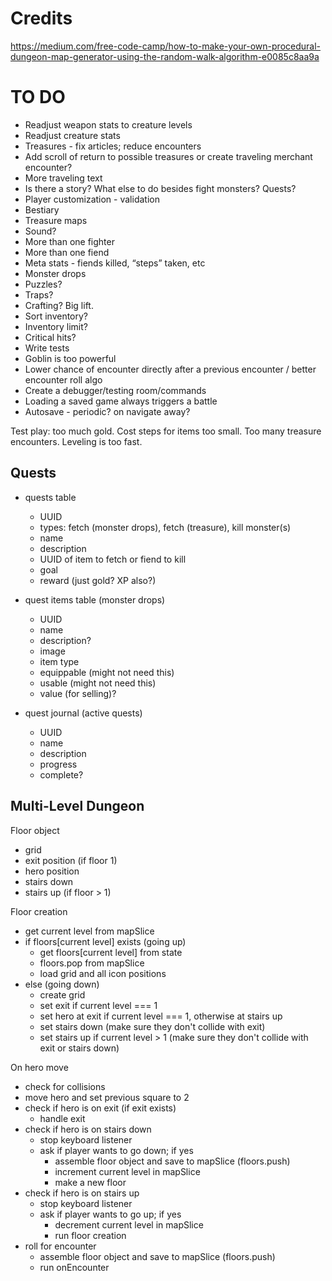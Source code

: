 # Credits

https://medium.com/free-code-camp/how-to-make-your-own-procedural-dungeon-map-generator-using-the-random-walk-algorithm-e0085c8aa9a

# TO DO

- Readjust weapon stats to creature levels
- Readjust creature stats
- Treasures - fix articles; reduce encounters
- Add scroll of return to possible treasures or create traveling merchant encounter?
- More traveling text
- Is there a story? What else to do besides fight monsters? Quests?
- Player customization - validation
- Bestiary
- Treasure maps
- Sound?
- More than one fighter
- More than one fiend
- Meta stats - fiends killed, “steps” taken, etc
- Monster drops
- Puzzles?
- Traps?
- Crafting? Big lift.
- Sort inventory?
- Inventory limit?
- Critical hits?
- Write tests
- Goblin is too powerful
- Lower chance of encounter directly after a previous encounter / better encounter roll algo
- Create a debugger/testing room/commands
- Loading a saved game always triggers a battle
- Autosave - periodic? on navigate away?

Test play: too much gold. Cost steps for items too small. Too many treasure encounters. Leveling is too fast.

## Quests

- quests table
  - UUID
  - types: fetch (monster drops), fetch (treasure), kill monster(s)
  - name
  - description
  - UUID of item to fetch or fiend to kill
  - goal
  - reward (just gold? XP also?)
- quest items table (monster drops)
  - UUID
  - name
  - description?
  - image
  - item type
  - equippable (might not need this)
  - usable (might not need this)
  - value (for selling)?
- quest journal (active quests)

  - UUID
  - name
  - description
  - progress
  - complete?

## Multi-Level Dungeon

Floor object

- grid
- exit position (if floor 1)
- hero position
- stairs down
- stairs up (if floor > 1)

Floor creation

- get current level from mapSlice
- if floors[current level] exists (going up)
  - get floors[current level] from state
  - floors.pop from mapSlice
  - load grid and all icon positions
- else (going down)
  - create grid
  - set exit if current level === 1
  - set hero at exit if current level === 1, otherwise at stairs up
  - set stairs down (make sure they don't collide with exit)
  - set stairs up if current level > 1 (make sure they don't collide with exit or stairs down)

On hero move

- check for collisions
- move hero and set previous square to 2
- check if hero is on exit (if exit exists)
  - handle exit
- check if hero is on stairs down
  - stop keyboard listener
  - ask if player wants to go down; if yes
    - assemble floor object and save to mapSlice (floors.push)
    - increment current level in mapSlice
    - make a new floor
- check if hero is on stairs up
  - stop keyboard listener
  - ask if player wants to go up; if yes
    - decrement current level in mapSlice
    - run floor creation
- roll for encounter
  - assemble floor object and save to mapSlice (floors.push)
  - run onEncounter
